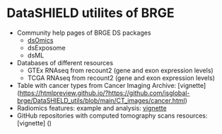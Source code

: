 # DataSHIELD utilites of BRGE

- Community help pages of BRGE DS packages
     + [dsOmics](https://github.com/isglobal-brge/DataSHIELD_utils/blob/main/community_packages/dsOmics.md)
     + dsExposome
     + dsML
- Databases of different resources
     + GTEx RNAseq from recount2 (gene and exon expression levels)
     + TCGA RNAseq from recount2 (gene and exon expression levels)
- Table with cancer types from Cancer Imaging Archive: [vignette] (https://htmlpreview.github.io/?https://github.com/isglobal-brge/DataSHIELD_utils/blob/main/CT_images/cancer.html)
- Radiomics features: example and analysis: [vignette](https://htmlpreview.github.io/?https://github.com/isglobal-brge/DataSHIELD_utils/blob/main/Radiomics_features_extraction/Radiomics.html)
- GitHub repositories with computed tomography scans resources: [vignette] ()
